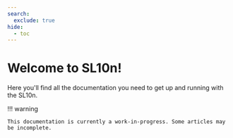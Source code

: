 ```yaml
---
search:
  exclude: true
hide:
  - toc
---
```


# Welcome to SL10n!

Here you'll find all the documentation you need to get up and running with the SL10n.

!!! warning

    This documentation is currently a work-in-progress. Some articles may be incomplete.
